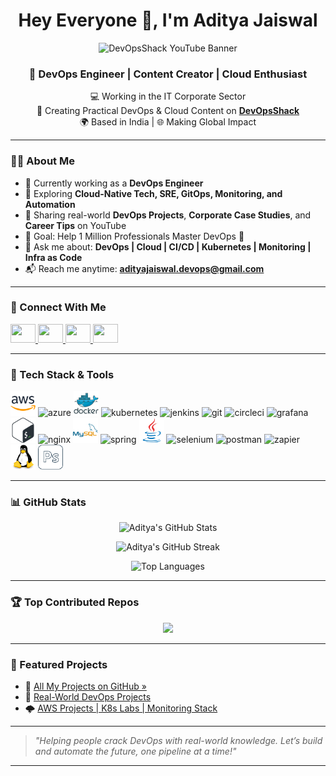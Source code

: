 <h1 align="center">Hey Everyone 👋, I'm Aditya Jaiswal</h1>

<p align="center">
  <img src="https://github.com/jaiswaladi246/jaiswaladi246/blob/main/Youtube%20Channel%20Banner.png" alt="DevOpsShack YouTube Banner" />
</p>

<h3 align="center">🚀 DevOps Engineer | Content Creator | Cloud Enthusiast</h3>

<p align="center">
  💻 Working in the IT Corporate Sector<br>
  🎥 Creating Practical DevOps & Cloud Content on <a href="https://www.youtube.com/@devopsshack" target="_blank"><strong>DevOpsShack</strong></a><br>
  🌍 Based in India | 🌐 Making Global Impact
</p>

---

### 👨‍💻 About Me

- 🔭 Currently working as a **DevOps Engineer**
- 🌱 Exploring **Cloud-Native Tech, SRE, GitOps, Monitoring, and Automation**
- 🧠 Sharing real-world **DevOps Projects**, **Corporate Case Studies**, and **Career Tips** on YouTube
- 🎯 Goal: Help 1 Million Professionals Master DevOps 🚀
- 💬 Ask me about: **DevOps | Cloud | CI/CD | Kubernetes | Monitoring | Infra as Code**
- 📬 Reach me anytime: **adityajaiswal.devops@gmail.com**

---

### 📲 Connect With Me

<p align="left">
  <a href="https://linkedin.com/in/adityajaiswal7" target="_blank">
    <img src="https://raw.githubusercontent.com/rahuldkjain/github-profile-readme-generator/master/src/images/icons/Social/linked-in-alt.svg" height="30" width="40" />
  </a>
  <a href="https://instagram.com/devopsshack" target="_blank">
    <img src="https://raw.githubusercontent.com/rahuldkjain/github-profile-readme-generator/master/src/images/icons/Social/instagram.svg" height="30" width="40" />
  </a>
  <a href="https://www.youtube.com/@devopsshack" target="_blank">
    <img src="https://raw.githubusercontent.com/rahuldkjain/github-profile-readme-generator/master/src/images/icons/Social/youtube.svg" height="30" width="40" />
  </a>
  <a href="mailto:adityajaiswal.devops@gmail.com">
    <img src="https://www.svgrepo.com/show/223047/email.svg" height="30" width="40"/>
  </a>
</p>

---

### 🔧 Tech Stack & Tools

<p align="left">
  <!-- Cloud -->
  <img src="https://raw.githubusercontent.com/devicons/devicon/master/icons/amazonwebservices/amazonwebservices-original-wordmark.svg" alt="aws" width="40" height="40"/>
  <img src="https://www.vectorlogo.zone/logos/microsoft_azure/microsoft_azure-icon.svg" alt="azure" width="40" height="40"/>
  
  <!-- DevOps -->
  <img src="https://raw.githubusercontent.com/devicons/devicon/master/icons/docker/docker-original-wordmark.svg" alt="docker" width="40" height="40"/>
  <img src="https://www.vectorlogo.zone/logos/kubernetes/kubernetes-icon.svg" alt="kubernetes" width="40" height="40"/>
  <img src="https://www.vectorlogo.zone/logos/jenkins/jenkins-icon.svg" alt="jenkins" width="40" height="40"/>
  <img src="https://www.vectorlogo.zone/logos/git-scm/git-scm-icon.svg" alt="git" width="40" height="40"/>
  <img src="https://www.vectorlogo.zone/logos/circleci/circleci-icon.svg" alt="circleci" width="40" height="40"/>
  <img src="https://www.vectorlogo.zone/logos/grafana/grafana-icon.svg" alt="grafana" width="40" height="40"/>
  <img src="https://raw.githubusercontent.com/devicons/devicon/master/icons/bash/bash-original.svg" alt="bash" width="40" height="40"/>
  
  <!-- Backend & Infra -->
  <img src="https://www.vectorlogo.zone/logos/nginx/nginx-icon.svg" alt="nginx" width="40" height="40"/>
  <img src="https://raw.githubusercontent.com/devicons/devicon/master/icons/mysql/mysql-original-wordmark.svg" alt="mysql" width="40" height="40"/>
  <img src="https://www.vectorlogo.zone/logos/springio/springio-icon.svg" alt="spring" width="40" height="40"/>
  <img src="https://raw.githubusercontent.com/devicons/devicon/master/icons/java/java-original.svg" alt="java" width="40" height="40"/>
  
  <!-- Testing -->
  <img src="https://raw.githubusercontent.com/detain/svg-logos/780f25886640cef088af994181646db2f6b1a3f8/svg/selenium-logo.svg" alt="selenium" width="40" height="40"/>
  <img src="https://www.vectorlogo.zone/logos/getpostman/getpostman-icon.svg" alt="postman" width="40" height="40"/>
  
  <!-- Others -->
  <img src="https://www.vectorlogo.zone/logos/zapier/zapier-icon.svg" alt="zapier" width="40" height="40"/>
  <img src="https://raw.githubusercontent.com/devicons/devicon/master/icons/linux/linux-original.svg" alt="linux" width="40" height="40"/>
  <img src="https://raw.githubusercontent.com/devicons/devicon/master/icons/photoshop/photoshop-line.svg" alt="photoshop" width="40" height="40"/>
</p>

---

### 📊 GitHub Stats

<p align="center">
  <img src="https://github-readme-stats.vercel.app/api?username=jaiswaladi246&show_icons=true&theme=tokyonight" alt="Aditya's GitHub Stats" />
</p>

<p align="center">
  <img src="https://github-readme-streak-stats.herokuapp.com/?user=jaiswaladi246&theme=tokyonight" alt="Aditya's GitHub Streak" />
</p>

<p align="center">
  <img src="https://github-readme-stats.vercel.app/api/top-langs?username=jaiswaladi246&layout=compact&theme=tokyonight" alt="Top Languages" />
</p>

---

### 🏆 Top Contributed Repos

<p align="center">
  <img src="https://github-contributor-stats.vercel.app/api?username=jaiswaladi246&limit=5&theme=flat&combine_all_yearly_contributions=true" />
</p>

---

### 📌 Featured Projects

- 🚀 [All My Projects on GitHub »](https://github.com/jaiswaladi246)
- 🧰 [Real-World DevOps Projects](https://www.youtube.com/@devopsshack)
- 🌩️ [AWS Projects | K8s Labs | Monitoring Stack](https://github.com/jaiswaladi246?tab=repositories)

---

> *"Helping people crack DevOps with real-world knowledge. Let’s build and automate the future, one pipeline at a time!"*

---


